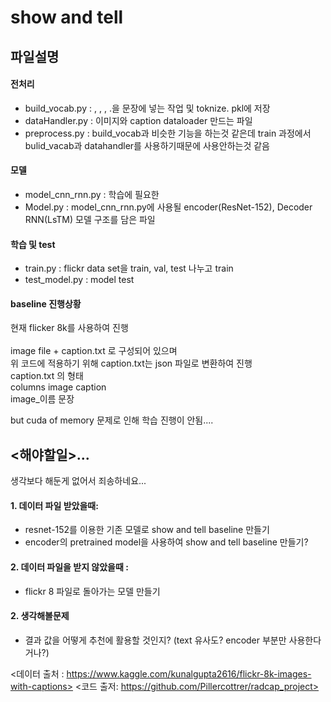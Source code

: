 # show and tell

## 파일설명

#### 전처리
- build_vocab.py : <start>, <end>, <pad>, <unk> .을 문장에 넣는 작업 및 toknize. pkl에 저장
- dataHandler.py : 이미지와 caption dataloader 만드는 파일
- preprocess.py : build_vocab과 비슷한 기능을 하는것 같은데 train 과정에서 bulid_vacab과 datahandler를 사용하기때문에 사용안하는것 같음

#### 모델
- model_cnn_rnn.py : 학습에 필요한 
- Model.py : model_cnn_rnn.py에 사용될 encoder(ResNet-152), Decoder RNN(LsTM) 모델 구조를 담은 파일

#### 학습 및 test
- train.py : flickr data set을 train, val, test 나누고 train
- test_model.py : model test

#### baseline 진행상황
현재 flicker 8k를 사용하여 진행 <br>
<br>
image file + caption.txt 로 구성되어 있으며 <br>
위 코드에 적용하기 위해 caption.txt는 json 파일로 변환하여 진행 <br>
caption.txt 의 형태 <br>
columns    image        caption <br>
           image_이름   문장 <br>

but cuda of memory 문제로 인해 학습 진행이 안됨....



## <해야할일>...
생각보다 해둔게 없어서 죄송하네요...

#### 1. 데이터 파일 받았을때:
- resnet-152를 이용한 기존 모델로 show and tell baseline 만들기
- encoder의 pretrained model을 사용하여 show and tell baseline 만들기?

#### 2. 데이터 파일을 받지 않았을때 :
- flickr 8 파일로 돌아가는 모델 만들기

#### 2. 생각해볼문제
- 결과 값을 어떻게 추천에 활용할 것인지? (text 유사도? encoder 부분만 사용한다거나?)


<데이터 출처 : https://www.kaggle.com/kunalgupta2616/flickr-8k-images-with-captions>
<코드 출저: https://github.com/Pillercottrer/radcap_project>